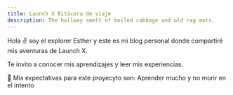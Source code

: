```yaml
---
title: Launch X Bitácora de viaje
description: The hallway smelt of boiled cabbage and old rag mats.
---
```


Hola ✌️  soy el explorer Esther  y este es mi blog personal donde compartiré mis aventuras de Launch X.

Te invito a conocer mis aprendizajes y leer mis experiencias.

🚀
Mis expectativas para este proyecyto son: 
Aprender mucho y no morir en el intento 

